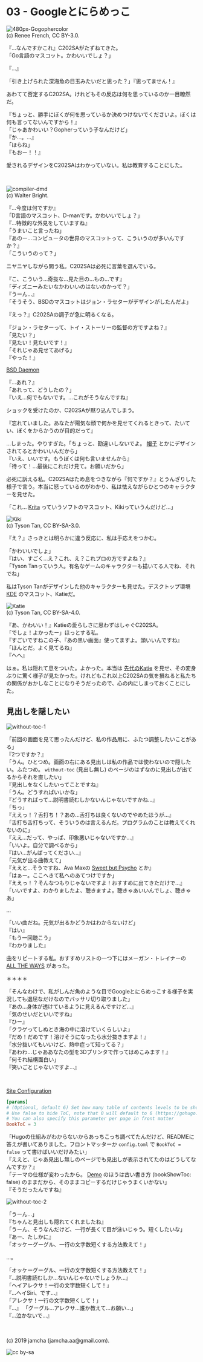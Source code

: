 

# 03 - Googleとにらめっこ

![480px-Gogophercolor](./480px-Gogophercolor.png)  
(c) Renee French, CC BY-3.0.

『…なんですかこれ』C202SAがたずねてきた。  
「Go言語のマスコット。かわいいでしょ？」

『…』

「引き上げられた深海魚の目玉みたいだと思った？」『思ってません！』

あわてて否定するC202SA。けれどもその反応は何を思っているのか一目瞭然だ。

『ちょっと、勝手にぼくが何を思っているか決めつけないでくださいよ。ぼくは何も言ってないんですから！』  
「じゃあかわいい？Gopherっていう子なんだけど」  
『か…。…』  
「ほらね」  
『もおー！！』

愛されるデザインをC202SAはわかっていない。私は教育することにした。

<br>

![compiler-dmd](./compiler-dmd.png)  
(c) Walter Bright.

『…今度は何ですか』  
「D言語のマスコット、D-manです。かわいいでしょ？」  
『…特徴的な外見をしていますね』  
「うまいこと言ったね」  
『あのー…コンピュータの世界のマスコットって、こういうのが多いんですか？』  
「こういうのって？」  

ニヤニヤしながら問う私。C202SAは必死に言葉を選んでいる。

『こ、こういう…奇抜な…見た目の…もの…です』  
「ディズニーみたいなかわいいのはないのかって？」  
『うーん…』  
「そうそう、BSDのマスコットはジョン・ラセターがデザインがしたんだよ」  

『えっ？』C202SAの調子が急に明るくなる。

『ジョン・ラセターって、トイ・ストーリーの監督の方ですよね？』  
「見たい？」  
『見たい！見たいです！』  
「それじゃあ見せてあげる」   
『やった！』

[BSD Daemon](https://upload.wikimedia.org/wikipedia/en/5/55/Bsd_daemon.jpg)

『…あれ？』  
「あれって、どうしたの？」  
『いえ…何でもないです。…これがそうなんですね』  

ショックを受けたのか、C202SAが黙り込んでしまう。

『忘れていました。あなたが陽気な顔で何かを見せてくれるときって、たいてい、ぼくをからかうのが目的だって』

…しまった。やりすぎた。「ちょっと、勘違いしないでよ。 [帽子](https://www.freebsdmall.com/cgi-bin/fm) とかにデザインされてるとかわいいんだから」  
『いえ、いいです。もうぼくは何も言いませんから』  
「待って！…最後にこれだけ見て。お願いだから」

必死に訴える私。C202SAはため息をつきながら『何ですか？』とうんざりした様子で言う。本当に怒っているのがわかり、私は怯えながらひとつのキャラクターを見せた。

「これ… [Krita](https://krita.org/jp/) っていうソフトのマスコット、Kikiっていうんだけど…」

![Kiki](./Krita.png)  
(c) Tyson Tan, CC BY-SA-3.0.

『え？』さっきとは明らかに違う反応に、私は手応えをつかむ。

「かわいいでしょ」  
『はい、すごく…え？これ、え？これプロの方ですよね？』  
「Tyson Tanっていう人。有名なゲームのキャラクターも描いてる人でね、それでね」

私はTyson Tanがデザインした他のキャラクターも見せた。デスクトップ環境 [KDE](https://kde.org/) のマスコット、Katieだ。

![Katie](./Katie.png)  
(c) Tyson Tan, CC BY-SA-4.0.

『あ、かわいい！』Katieの愛らしさに思わずはしゃぐC202SA。  
「でしょ！よかったー」ほっとする私。  
『すごいですねこの子、『あの黒い画面』使ってますよ。頭いいんですね』  
「ほんとだ。よく見てるね」  
『へへ』  

はぁ。私は隠れて息をついた。よかった。本当は [先代のKatie](https://upload.wikimedia.org/wikipedia/commons/b/b5/Katie-221x223.jpg) を見せ、その変身ぶりに驚く様子が見たかった。けれどもこれ以上C202SAの気を損ねると私たちの関係がおかしなことになりそうだったので、心の内にしまっておくことにした。

## 見出しを隠したい

![without-toc-1](./without-toc-1.png)

「前回の画面を見て思ったんだけど、私の作品用に、ふたつ調整したいことがある」  
『2つですか？』  
「うん。ひとつめ。画面の右にある見出しは私の作品では使わないので隠したい。ふたつめ。 `without-toc` (見出し無し) のページのはずなのに見出しが出てるからそれを直したい」  
『見出しをなくしたいってことですね』  
「うん。どうすればいいかな」  
『どうすればって…説明書読むしかないんじゃないですかね…』  
「ちっ」  
『ええっ！？舌打ち！？あの…舌打ちは良くないのでやめたほうが…』  
「舌打ち舌打ちって、そういうのは言えるんだ。プログラムのことは教えてくれないのに」  
『ええ…だって、やっぱ、印象悪いじゃないですか…』  
「いいよ。自分で調べるから」  
『はい…がんばってください…』  
「元気が出る曲教えて」  
『ええと…そうですね、Ava Maxの [Sweet but Psycho](https://www.youtube.com/watch?v=WXBHCQYxwr0) とか』  
「はぁー。ここへきて私へのあてつけですか」  
『ええっ！？そんなつもりじゃないですよ！おすすめに出てきただけで…』  
「いいですよ、わかりましたよ、聴きますよ。聴きゃあいいんでしょ、聴きゃあ」

…

「いい曲だね。元気が出るかどうかはわからないけど」  
『はい』  
「もう一回聴こう」  
『わかりました』  

曲をリピートする私。おすすめリストの一つ下にはメーガン・トレイナーの [ALL THE WAYS](https://www.youtube.com/watch?v=Bcokg2c3apU) があった。

＊＊＊＊

「そんなわけで、私がしんだ魚のような目でGoogleとにらめっこする様子を実況しても退屈なだけなのでバッサリ切り取りました」  
『あの…身体が透けているように見えるんですけど…』  
「気のせいだといいですね」  
『ひー』  
「クラゲってしぬとき海の中に溶けていくらしいよ」  
『だめ！だめです！溶けそうになったら水分抜きますよ！』  
「水分抜いてもいいけど、熱中症って知ってる？」  
『あわわ…じゃああなたの型を3Dプリンタで作ってはめこみます！』  
「何それ結構面白い」  
『笑いごとじゃないですよ…』

<br>

[Site Configuration](https://github.com/alex-shpak/hugo-book#site-configuration)

```toml
[params]
# (Optional, default 6) Set how many table of contents levels to be showed on page.
# Use false to hide ToC, note that 0 will default to 6 (https://gohugo.io/functions/default/)
# You can also specify this parameter per page in front matter
BookToC = 3
```

「Hugoの仕組みがわからないからあっちこっち調べてたんだけど、READMEに答えが書いてありました。フロントマッターか `config.toml` で `BookToC = false` って書けばいいだけみたい」  
『ええと、じゃあ見出し無しのページでも見出しが表示されてたのはどうしてなんですか？』  
「テーマの仕様が変わったから。 [Demo](https://themes.gohugo.io//theme/hugo-book/docs/without-toc/) のほうは古い書き方 (bookShowToc: false) のままだから、そのままコピーするだけじゃうまくいかない」  
『そうだったんですね』

![without-toc-2](./without-toc-2.png)

「うーん…」  
『ちゃんと見出しも隠れてくれましたね』  
「うーん、そうなんだけど、一行が長くて目が泳いじゃう。短くしたいな」  
『あー、たしかに』  
「オッケーグーグル、一行の文字数短くする方法教えて！」

…。

「オッケーグーグル、一行の文字数短くする方法教えて！」  
『…説明書読むしか…ないんじゃないでしょうか…』  
「ヘイアレクサ！一行の文字数短くして！」  
『…ヘイSiri、です…』  
「アレクサ！一行の文字数短くして！」  
『…』
「グーグル…アレクサ…誰か教えて…お願い…」  
『…泣かないで…』  

<br>
<br>
(c) 2019 jamcha (jamcha.aa@gmail.com).

![cc by-sa](https://i.creativecommons.org/l/by-sa/4.0/88x31.png)

